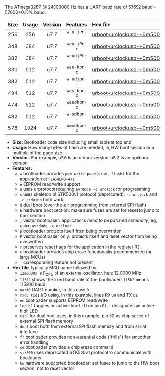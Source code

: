 The ATmega328P @ 24000000 Hz has a UART baud rate of 57692 baud = 57600+0.16% baud.

|Size|Usage|Version|Features|Hex file|
|:-:|:-:|:-:|:-:|:--|
|256|256|u7.7|`w-u-jPr--`|[urboot+urclockusb++0m5000x++++1k2_uart0_rxd0_txd1_led+d5_fr.hex](https://raw.githubusercontent.com/stefanrueger/urboot.hex/main/boards/urclockusb/external_oscillator/fcpu++0m5000_Hz/br++++1k2_bps/urboot+urclockusb++0m5000x++++1k2_uart0_rxd0_txd1_led+d5_fr.hex)|
|348|384|u7.7|`weu-jPr-c`|[urboot+urclockusb++0m5000x++++1k2_uart0_rxd0_txd1_ee_led+d5_fr_ce.hex](https://raw.githubusercontent.com/stefanrueger/urboot.hex/main/boards/urclockusb/external_oscillator/fcpu++0m5000_Hz/br++++1k2_bps/urboot+urclockusb++0m5000x++++1k2_uart0_rxd0_txd1_ee_led+d5_fr_ce.hex)|
|382|384|u7.7|`w-udjPr--`|[urboot+urclockusb++0m5000x++++1k2_uart0_rxd0_txd1_led+d5_csb0_dual.hex](https://raw.githubusercontent.com/stefanrueger/urboot.hex/main/boards/urclockusb/external_oscillator/fcpu++0m5000_Hz/br++++1k2_bps/urboot+urclockusb++0m5000x++++1k2_uart0_rxd0_txd1_led+d5_csb0_dual.hex)|
|330|512|u7.7|`weu-hpr-c`|[urboot+urclockusb++0m5000x++++1k2_uart0_rxd0_txd1_ee_led+d5_fr_ce_hw.hex](https://raw.githubusercontent.com/stefanrueger/urboot.hex/main/boards/urclockusb/external_oscillator/fcpu++0m5000_Hz/br++++1k2_bps/urboot+urclockusb++0m5000x++++1k2_uart0_rxd0_txd1_ee_led+d5_fr_ce_hw.hex)|
|382|512|u7.7|`w-udjpr--`|[urboot+urclockusb++0m5000x++++1k2_uart0_rxd0_txd1_led+d5_csb0_dual_fr.hex](https://raw.githubusercontent.com/stefanrueger/urboot.hex/main/boards/urclockusb/external_oscillator/fcpu++0m5000_Hz/br++++1k2_bps/urboot+urclockusb++0m5000x++++1k2_uart0_rxd0_txd1_led+d5_csb0_dual_fr.hex)|
|434|512|u7.7|`wes-hpr-c`|[urboot+urclockusb++0m5000x++++1k2_uart0_rxd0_txd1_ee_led+d5_fr_ce_stk500_hw.hex](https://raw.githubusercontent.com/stefanrueger/urboot.hex/main/boards/urclockusb/external_oscillator/fcpu++0m5000_Hz/br++++1k2_bps/urboot+urclockusb++0m5000x++++1k2_uart0_rxd0_txd1_ee_led+d5_fr_ce_stk500_hw.hex)|
|474|512|u7.7|`weudhpr-c`|[urboot+urclockusb++0m5000x++++1k2_uart0_rxd0_txd1_ee_led+d5_csb0_dual_fr_ce_hw.hex](https://raw.githubusercontent.com/stefanrueger/urboot.hex/main/boards/urclockusb/external_oscillator/fcpu++0m5000_Hz/br++++1k2_bps/urboot+urclockusb++0m5000x++++1k2_uart0_rxd0_txd1_ee_led+d5_csb0_dual_fr_ce_hw.hex)|
|482|512|u7.7|`w-sdhpr--`|[urboot+urclockusb++0m5000x++++1k2_uart0_rxd0_txd1_led+d5_csb0_dual_fr_stk500_hw.hex](https://raw.githubusercontent.com/stefanrueger/urboot.hex/main/boards/urclockusb/external_oscillator/fcpu++0m5000_Hz/br++++1k2_bps/urboot+urclockusb++0m5000x++++1k2_uart0_rxd0_txd1_led+d5_csb0_dual_fr_stk500_hw.hex)|
|578|1024|u7.7|`wesdhpr-c`|[urboot+urclockusb++0m5000x++++1k2_uart0_rxd0_txd1_ee_led+d5_csb0_dual_fr_ce_stk500_hw.hex](https://raw.githubusercontent.com/stefanrueger/urboot.hex/main/boards/urclockusb/external_oscillator/fcpu++0m5000_Hz/br++++1k2_bps/urboot+urclockusb++0m5000x++++1k2_uart0_rxd0_txd1_ee_led+d5_csb0_dual_fr_ce_stk500_hw.hex)|

- **Size:** Bootloader code size including small table at top end
- **Usage:** How many bytes of flash are needed, ie, HW boot section or a multiple of the page size
- **Version:** For example, u7.6 is an urboot version, o5.2 is an optiboot version
- **Features:**
  + `w` bootloader provides `pgm_write_page(sram, flash)` for the application at `FLASHEND-4+1`
  + `e` EEPROM read/write support
  + `u` uses urprotocol requiring `avrdude -c urclock` for programming
  + `s` uses skeleton of STK500v1 protocol (deprecated); `-c urclock` and `-c arduino` both work
  + `d` dual boot (over-the-air programming from external SPI flash)
  + `h` hardware boot section: make sure fuses are set for reset to jump to boot section
  + `j` vector bootloader: applications *need to be patched externally*, eg, using `avrdude -c urclock`
  + `p` bootloader protects itself from being overwritten
  + `P` vector bootloader only: protects itself and reset vector from being overwritten
  + `r` preserves reset flags for the application in the register R2
  + `c` bootloader provides chip erase functionality (recommended for large MCUs)
  + `-` corresponding feature not present
- **Hex file:** typically MCU name followed by
  + `12m0000x` is F<sub>CPU</sub> of an external oscillator, here 12.0000 MHz
  + `115k2` shows the fixed baud rate of the bootloader: `115k2` means 115200 baud
  + `uart0` UART number, in this case `0`
  + `rxd0 txd1` I/O using, in this example, lines RX `D0` and TX `D1`
  + `ee` bootloader supports EEPROM read/write
  + `led-b1` toggles an active-low LED on pin `B1`, `+` designates an active-high LED
  + `csb0` for dual boot uses, in this example, pin B0 as chip select of external SPI flash memory
  + `dual` boot both from external SPI flash memory and from serial interface
  + `fr` bootloader provides non-essential code ("frills") for smoother error handling
  + `ce` bootloader provides a chip erase command
  + `stk500` uses deprecated STK500v1 protocol to communicate with bootloader
  + `hw` hardware supported bootloader: set fuses to jump to the HW boot section, not to reset vector
